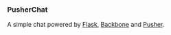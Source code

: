 ### PusherChat

A simple chat powered by [Flask](http://flask.pocoo.org/), [Backbone](http://backbonejs.org) and [Pusher](http://pusher.com/).

